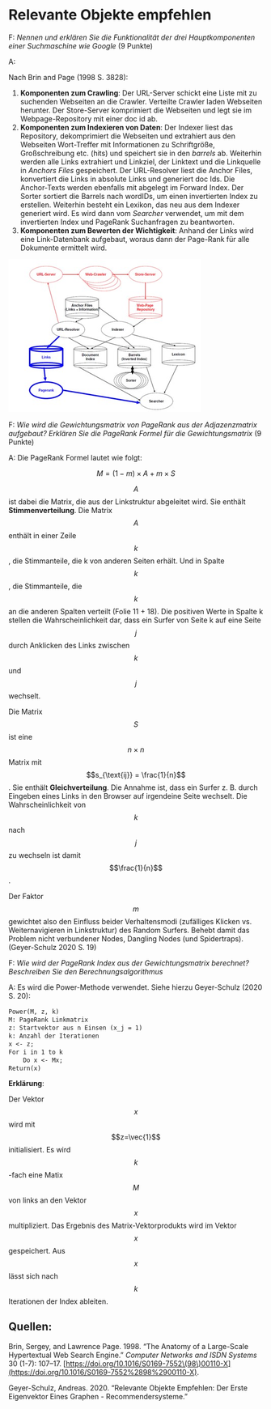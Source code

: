 # Relevante Objekte empfehlen

F: _Nennen und erklären Sie die Funktionalität der drei Hauptkomponenten einer Suchmaschine wie Google_ \(9 Punkte\)

A:

Nach Brin and Page \(1998 S. 3828\):

1. **Komponenten zum Crawling**: Der URL-Server schickt eine Liste mit zu suchenden Webseiten an die Crawler. Verteilte Crawler laden Webseiten herunter. Der Store-Server komprimiert die Webseiten und legt sie im Webpage-Repository mit einer doc id ab.
2. **Komponenten zum Indexieren von Daten**: Der Indexer liest das Repository, dekomprimiert die Webseiten und extrahiert aus den Webseiten Wort-Treffer mit Informationen zu Schriftgröße, Großschreibung etc. \(hits\) und speichert sie in den _barrels_ ab. Weiterhin werden alle Links extrahiert und Linkziel, der Linktext und die Linkquelle in _Anchors Files_ gespeichert. Der URL-Resolver liest die Anchor Files, konvertiert die Links in absolute Links und generiert doc Ids. Die Anchor-Texts werden ebenfalls mit abgelegt im Forward Index. Der Sorter sortiert die Barrels nach wordIDs, um einen invertierten Index zu erstellen. Weiterhin besteht ein Lexikon, das neu aus dem Indexer generiert wird. Es wird dann vom _Searcher_ verwendet, um mit dem invertierten Index und PageRank Suchanfragen zu beantworten.
3. **Komponenten zum Bewerten der Wichtigkeit**: Anhand der Links wird eine Link-Datenbank aufgebaut, woraus dann der Page-Rank für alle Dokumente ermittelt wird.

![Google Infrastruktur \(Brin and Page 1998 S. 3.828\)](../../.gitbook/assets/google_infrastructure.jpg)

F: _Wie wird die Gewichtungsmatrix von PageRank aus der Adjazenzmatrix aufgebaut? Erklären Sie die PageRank Formel für die Gewichtungsmatrix_ \(9 Punkte\)

A: Die PageRank Formel lautet wie folgt:

$$
M = \left( 1 - m \right) \times A + m \times S
$$

$$A$$ ist dabei die Matrix, die aus der Linkstruktur abgeleitet wird. Sie enthält **Stimmenverteilung**. Die Matrix $$A$$ enthält in einer Zeile $$k$$, die Stimmanteile, die k von anderen Seiten erhält. Und in Spalte $$k$$, die Stimmanteile, die $$k$$ an die anderen Spalten verteilt \(Folie 11 + 18\). Die positiven Werte in Spalte k stellen die Wahrscheinlichkeit dar, dass ein Surfer von Seite k auf eine Seite $$j$$ durch Anklicken des Links zwischen $$k$$ und $$j$$ wechselt.

Die Matrix $$S$$ ist eine $$n \times n$$ Matrix mit $$s_{\text{ij}} = \frac{1}{n}$$. Sie enthält **Gleichverteilung**. Die Annahme ist, dass ein Surfer z. B. durch Eingeben eines Links in den Browser auf irgendeine Seite wechselt. Die Wahrscheinlichkeit von $$k$$ nach $$j$$ zu wechseln ist damit $$\frac{1}{n}$$.

Der Faktor $$m$$ gewichtet also den Einfluss beider Verhaltensmodi \(zufälliges Klicken vs. Weiternavigieren in Linkstruktur\) des Random Surfers. Behebt damit das Problem nicht verbundener Nodes, Dangling Nodes \(und Spidertraps\). \(Geyer-Schulz 2020 S. 19\)

F: _Wie wird der PageRank Index aus der Gewichtungsmatrix berechnet? Beschreiben Sie den Berechnungsalgorithmus_

A: Es wird die Power-Methode verwendet. Siehe hierzu Geyer-Schulz \(2020 S. 20\):

```text
Power(M, z, k)
M: PageRank Linkmatrix
z: Startvektor aus n Einsen (x_j = 1)
k: Anzahl der Iterationen
x <- z;
For i in 1 to k
    Do x <- Mx;
Return(x)
```

**Erklärung**:

Der Vektor $$x$$ wird mit $$z=\vec{1}$$ initialisiert. Es wird $$k$$-fach eine Matix $$M$$ von links an den Vektor $$x$$ multipliziert. Das Ergebnis des Matrix-Vektorprodukts wird im Vektor $$x$$ gespeichert. Aus $$x$$ lässt sich nach $$k$$ Iterationen der Index ableiten.

## Quellen:

Brin, Sergey, and Lawrence Page. 1998. “The Anatomy of a Large-Scale Hypertextual Web Search Engine.” _Computer Networks and ISDN Systems_ 30 \(1-7\): 107–17. [https://doi.org/10.1016/S0169-7552\(98\)00110-X](https://doi.org/10.1016/S0169-7552%2898%2900110-X).

Geyer-Schulz, Andreas. 2020. “Relevante Objekte Empfehlen: Der Erste Eigenvektor Eines Graphen - Recommendersysteme.”

